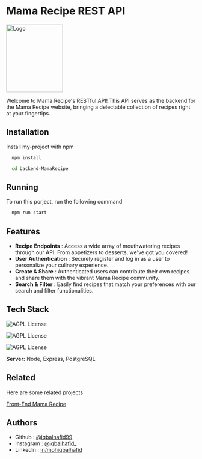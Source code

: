 # Mama Recipe REST API

<img src="https://i.postimg.cc/JnsbMGwj/mamarecipe-logo.png" alt="Logo" width="150" height="180">

Welcome to Mama Recipe's RESTful API! This API serves as the backend for the Mama Recipe website, bringing a delectable collection of recipes right at your fingertips.

## Installation

Install my-project with npm

```bash
  npm install

  cd backend-MamaRecipe
```

## Running

To run this porject, run the following command

```bash
  npm run start
```

## Features

- **Recipe Endpoints** : Access a wide array of mouthwatering recipes through our API. From appetizers to desserts, we've got you covered!
- **User Authentication** : Securely register and log in as a user to personalize your culinary experience.
- **Create & Share** : Authenticated users can contribute their own recipes and share them with the vibrant Mama Recipe community.
- **Search & Filter** : Easily find recipes that match your preferences with our search and filter functionalities.

## Tech Stack

![AGPL License](https://img.shields.io/badge/Node.js-43853D?style=for-the-badge&logo=node.js&logoColor=white)

![AGPL License](https://img.shields.io/badge/Express.js-404D59?style=for-the-badge)

![AGPL License](https://img.shields.io/badge/PostgreSQL-316192?style=for-the-badge&logo=postgresql&logoColor=white)

**Server:** Node, Express, PostgreSQL

## Related

Here are some related projects

[Front-End Mama Recipe](https://github.com/iqbalhafid99/ReactJs-MamaRecipe/)

## Authors

- Github : [@iqbalhafid99](https://www.github.com/iqbalhafid99)
- Instagram : [@iqbalhafid\_](https://www.instagram.com/iqbalhafid_/)
- Linkedin : [in/mohiqbalhafid](https://www.linkedin.com/in/mohiqbalhafid/)

